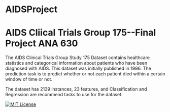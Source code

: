 # AIDSProject

# AIDS Cliical Trials Group 175--Final Project ANA 630

The AIDS Clinical Trials Group Study 175 Dataset contains healthcare statistics and categorical information about patients who have been diagnosed with AIDS. This dataset was initially published in 1996. The prediction task is to predict whether or not each patient died within a certain window of time or not.

The dataset has 2139 instances, 23 features, and Classification and Regression are recommend tasks to use for the dataset.


[![MIT License](https://img.shields.io/badge/License-MIT-green.svg)](https://choosealicense.com/licenses/mit/)




